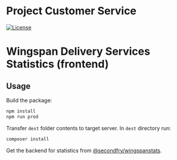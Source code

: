# Project Customer Service

[![License](https://img.shields.io/badge/License-MIT-yellow.svg)](https://opensource.org/licenses/MIT)

# Wingspan Delivery Services Statistics (frontend)

## Usage

Build the package:

```bash
npm install
npm run prod
```

Transfer `dest` folder contents to target server. In `dest` directory run:

```bash
composer install
```

Get the backend for statistics from [@secondfry/wingspanstats](https://github.com/secondfry/wingspanstats).
